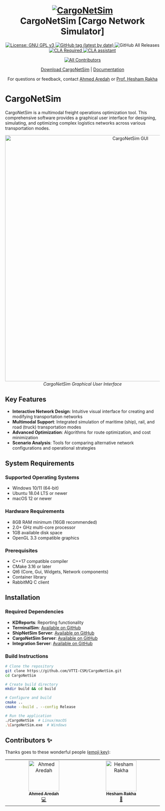 <h1 align="center">
  <a href="https://github.com/VTTI-CSM/CargoNetSim">
    <img src="https://github.com/user-attachments/assets/72c29fe8-cb40-4f61-bb4b-447cafff9c3a" alt="CargoNetSim"/>

  </a>
  <br/>
  CargoNetSim [Cargo Network Simulator]
</h1>

<p align="center">
<!--   <a href="http://dx.doi.org/10.1109/SM63044.2024.10733439">
    <img src="https://zenodo.org/badge/DOI/10.1109/SM63044.2024.10733439.svg" alt="DOI">
  </a> -->
  <a href="https://www.gnu.org/licenses/gpl-3.0">
    <img src="https://img.shields.io/badge/License-GPLv3-blue.svg" alt="License: GNU GPL v3">
  </a>
  <a href="https://github.com/VTTI-CSM/CargoNetSim/releases">
    <img alt="GitHub tag (latest by date)" src="https://img.shields.io/github/v/tag/VTTI-CSM/CargoNetSim.svg?label=latest">
  </a>
  <img alt="GitHub All Releases" src="https://img.shields.io/github/downloads/VTTI-CSM/CargoNetSim/total.svg">
  <a href="">
    <img src="https://img.shields.io/badge/CLA-CLA%20Required-red" alt="CLA Required">
    <a href="https://cla-assistant.io/VTTI-CSM/CargoNetSim"><img src="https://cla-assistant.io/readme/badge/VTTI-CSM/CargoNetSim" alt="CLA assistant" /></a>
  </a>
</p>

<div align="center">

<!-- ALL-CONTRIBUTORS-BADGE:START - Do not remove or modify this section -->
[![All Contributors](https://img.shields.io/badge/all_contributors-2-orange.svg?style=flat-square)](#contributors-)
<!-- ALL-CONTRIBUTORS-BADGE:END -->

</div>


<p align="center">
  <a href="https://github.com/VTTI-CSM/CargoNetSim/releases" target="_blank">Download CargoNetSim</a> |
  <a href="https://VTTI-CSM.github.io/CargoNetSim/" target="_blank">Documentation</a>
</p>

<p align="center">
  <a> For questions or feedback, contact <a href='mailto:AhmedAredah@vt.edu'>Ahmed Aredah</a> or <a href='mailto:HRakha@vtti.vt.edu'>Prof. Hesham Rakha<a>
</p>

# CargoNetSim

CargoNetSim is a multimodal freight operations optimization tool. This comprehensive software provides a graphical user interface for designing, simulating, and optimizing complex logistics networks across various transportation modes.

<!-- Add screenshot of GUI here -->
<p align="center">
  <img src="https://github.com/user-attachments/assets/15bfc540-adcd-46c3-8c1d-c42b5d99c5b3" alt="CargoNetSim GUI" width="800">
  <br>
  <em>CargoNetSim Graphical User Interface</em>
</p>

## Key Features

- **Interactive Network Design**: Intuitive visual interface for creating and modifying transportation networks
- **Multimodal Support**: Integrated simulation of maritime (ship), rail, and road (truck) transportation modes
- **Advanced Optimization**: Algorithms for route optimization, and cost minimization
- **Scenario Analysis**: Tools for comparing alternative network configurations and operational strategies

## System Requirements

### Supported Operating Systems
- Windows 10/11 (64-bit)
- Ubuntu 18.04 LTS or newer
- macOS 12 or newer

### Hardware Requirements
- 8GB RAM minimum (16GB recommended)
- 2.0+ GHz multi-core processor
- 1GB available disk space
- OpenGL 3.3 compatible graphics

### Prerequisites
- C++17 compatible compiler
- CMake 3.16 or later
- Qt6 (Core, Gui, Widgets, Network components)
- Container library
- RabbitMQ C client

## Installation

### Required Dependencies
- **KDReports**: Reporting functionality
- **TerminalSim**: [Available on GitHub](https://github.com/AhmedAredah/TerminalSim)
- **ShipNetSim Server**: [Available on GitHub](https://github.com/VTTI-CSM/ShipNetSim)
- **CargoNetSim Server**: [Available on GitHub](https://github.com/VTTI-CSM/CargoNetSim)
- **Integration Server**: [Available on GitHub](https://github.com/AhmedAredah/IntegrationTrucks)

### Build Instructions

```bash
# Clone the repository
git clone https://github.com/VTTI-CSM/CargoNetSim.git
cd CargoNetSim

# Create build directory
mkdir build && cd build

# Configure and build
cmake ..
cmake --build . --config Release

# Run the application
./CargoNetSim  # Linux/macOS
.\CargoNetSim.exe  # Windows
```


## Contributors ✨

Thanks goes to these wonderful people ([emoji key](https://allcontributors.org/docs/en/emoji-key)):

<!-- ALL-CONTRIBUTORS-LIST:START - Do not remove or modify this section -->
<!-- prettier-ignore-start -->
<!-- markdownlint-disable -->
<table>
  <tbody>
    <tr>
      <td align="center" valign="top" width="14.28%"><a href="https://github.com/AhmedAredah"><img src="https://avatars.githubusercontent.com/u/77444744?v=4?s=100" width="100px;" alt="Ahmed Aredah"/><br /><sub><b>Ahmed Aredah</b></sub></a><br /><a href="https://github.com/VTTI-CSM/CargoNetSim/commits?author=ahmedaredah" title="Code">💻</a></td>
      <td align="center" valign="top" width="14.28%"><a href="https://github.com/heshamrakha"><img src="https://avatars.githubusercontent.com/u/11538915?v=4?s=100" width="100px;" alt="Hesham Rakha"/><br /><sub><b>Hesham Rakha</b></sub></a><br /><a href="#projectManagement-heshamrakha" title="Project Management">📆</a></td>
    </tr>
  </tbody>
</table>

<!-- markdownlint-restore -->
<!-- prettier-ignore-end -->

<!-- ALL-CONTRIBUTORS-LIST:END -->
